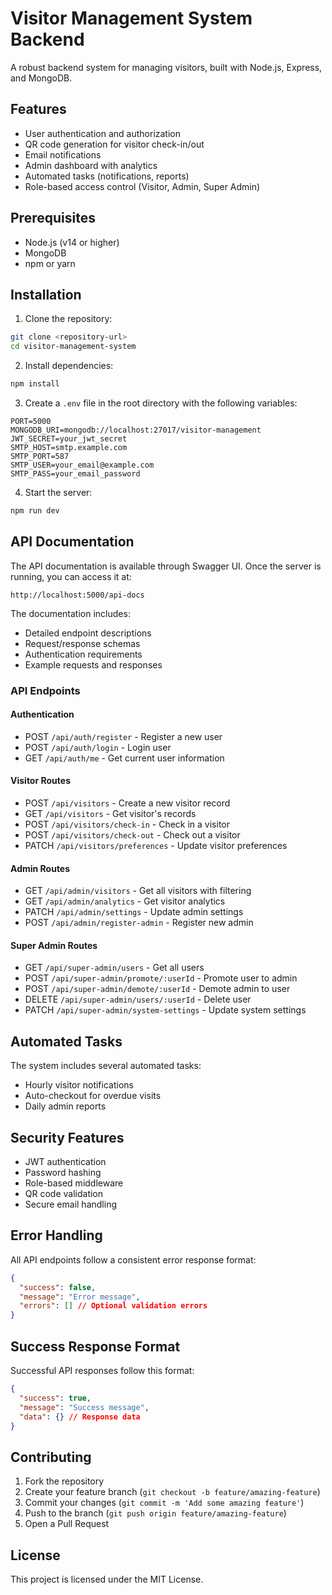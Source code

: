 # Visitor Management System Backend

A robust backend system for managing visitors, built with Node.js, Express, and MongoDB.

## Features

- User authentication and authorization
- QR code generation for visitor check-in/out
- Email notifications
- Admin dashboard with analytics
- Automated tasks (notifications, reports)
- Role-based access control (Visitor, Admin, Super Admin)

## Prerequisites

- Node.js (v14 or higher)
- MongoDB
- npm or yarn

## Installation

1. Clone the repository:
```bash
git clone <repository-url>
cd visitor-management-system
```

2. Install dependencies:
```bash
npm install
```

3. Create a `.env` file in the root directory with the following variables:
```env
PORT=5000
MONGODB_URI=mongodb://localhost:27017/visitor-management
JWT_SECRET=your_jwt_secret
SMTP_HOST=smtp.example.com
SMTP_PORT=587
SMTP_USER=your_email@example.com
SMTP_PASS=your_email_password
```

4. Start the server:
```bash
npm run dev
```

## API Documentation

The API documentation is available through Swagger UI. Once the server is running, you can access it at:

```
http://localhost:5000/api-docs
```

The documentation includes:
- Detailed endpoint descriptions
- Request/response schemas
- Authentication requirements
- Example requests and responses

### API Endpoints

#### Authentication
- POST `/api/auth/register` - Register a new user
- POST `/api/auth/login` - Login user
- GET `/api/auth/me` - Get current user information

#### Visitor Routes
- POST `/api/visitors` - Create a new visitor record
- GET `/api/visitors` - Get visitor's records
- POST `/api/visitors/check-in` - Check in a visitor
- POST `/api/visitors/check-out` - Check out a visitor
- PATCH `/api/visitors/preferences` - Update visitor preferences

#### Admin Routes
- GET `/api/admin/visitors` - Get all visitors with filtering
- GET `/api/admin/analytics` - Get visitor analytics
- PATCH `/api/admin/settings` - Update admin settings
- POST `/api/admin/register-admin` - Register new admin

#### Super Admin Routes
- GET `/api/super-admin/users` - Get all users
- POST `/api/super-admin/promote/:userId` - Promote user to admin
- POST `/api/super-admin/demote/:userId` - Demote admin to user
- DELETE `/api/super-admin/users/:userId` - Delete user
- PATCH `/api/super-admin/system-settings` - Update system settings

## Automated Tasks

The system includes several automated tasks:
- Hourly visitor notifications
- Auto-checkout for overdue visits
- Daily admin reports

## Security Features

- JWT authentication
- Password hashing
- Role-based middleware
- QR code validation
- Secure email handling

## Error Handling

All API endpoints follow a consistent error response format:
```json
{
  "success": false,
  "message": "Error message",
  "errors": [] // Optional validation errors
}
```

## Success Response Format

Successful API responses follow this format:
```json
{
  "success": true,
  "message": "Success message",
  "data": {} // Response data
}
```

## Contributing

1. Fork the repository
2. Create your feature branch (`git checkout -b feature/amazing-feature`)
3. Commit your changes (`git commit -m 'Add some amazing feature'`)
4. Push to the branch (`git push origin feature/amazing-feature`)
5. Open a Pull Request

## License

This project is licensed under the MIT License. 